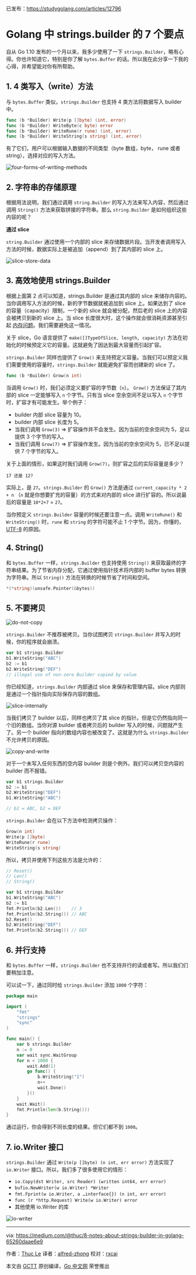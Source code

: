 已发布：https://studygolang.com/articles/12796

# Golang 中 strings.builder 的 7 个要点

自从 Go 1.10 发布的一个月以来，我多少使用了一下 `strings.Builder`，略有心得。你也许知道它，特别是你了解 `bytes.Buffer` 的话。所以我在此分享一下我的心得，并希望能对你有所帮助。

## 1. 4 类写入（write）方法

与 `bytes.Buffer` 类似，`strings.Builder` 也支持 4 类方法将数据写入 builder 中。

```go
func (b *Builder) Write(p []byte) (int, error)
func (b *Builder) WriteByte(c byte) error
func (b *Builder) WriteRune(r rune) (int, error)
func (b *Builder) WriteString(s string) (int, error)
```

有了它们，用户可以根据输入数据的不同类型（byte 数组，byte， rune 或者 string），选择对应的写入方法。

![four-forms-of-writing-methods](https://raw.githubusercontent.com/studygolang/gctt-images/master/strings-builder/1_IGv0x1gMwkszbv7IWnpfaQ.png)

## 2. 字符串的存储原理

根据用法说明，我们通过调用 `string.Builder` 的写入方法来写入内容，然后通过调用 `String()` 方法来获取拼接的字符串。那么 `string.Builder` 是如何组织这些内容的呢？

**通过 slice**

`string.Builder` 通过使用一个内部的 slice 来存储数据片段。当开发者调用写入方法的时候，数据实际上是被追加（append）到了其内部的 slice 上。

![slice-store-data](https://raw.githubusercontent.com/studygolang/gctt-images/master/strings-builder/1_luRaetJ4m36JH43xh0rHcA.png)

## 3. 高效地使用 strings.Builder

根据上面第 2 点可以知道，strings.Builder 是通过其内部的 slice 来储存内容的。当你调用写入方法的时候，新的字节数据就被追加到 slice 上。如果达到了 slice 的容量（capacity）限制，一个新的 slice 就会被分配，然后老的 slice 上的内容会被拷贝到新的 slice 上。当 slice 长度很大时，这个操作就会很消耗资源甚至引起 [内存问题](https://blog.siliconstraits.com/out-of-memory-with-append-in-golang-956e7eb2c70e)。我们需要避免这一情况。

关于 slice，Go 语言提供了 `make([]TypeOfSlice, length, capacity)` 方法在初始化的时候预定义它的容量。这就避免了因达到最大容量而引起扩容。

`strings.Builder` 同样也提供了 `Grow()` 来支持预定义容量。当我们可以预定义我们需要使用的容量时，`strings.Builder` 就能避免扩容而创建新的 slice 了。

```go
func (b *Builder) Grow(n int)
```

当调用 `Grow()` 时，我们必须定义要扩容的字节数（`n`）。 `Grow()` 方法保证了其内部的 slice 一定能够写入 `n` 个字节。只有当 slice 空余空间不足以写入 `n` 个字节时，扩容才有可能发生。举个例子：

* builder 内部 slice 容量为 10。
* builder 内部 slice 长度为 5。
* 当我们调用 `Grow(3)` => 扩容操作并不会发生。因为当前的空余空间为 5，足以提供 3 个字节的写入。
* 当我们调用 `Grow(7)` => 扩容操作发生。因为当前的空余空间为 5，已不足以提供 7 个字节的写入。

关于上面的情形，如果这时我们调用 `Grow(7)`，则扩容之后的实际容量是多少？

```
17 还是 12?
```

实际上，是 `27`。`strings.Builder` 的 `Grow()` 方法是通过 `current_capacity * 2 + n` （`n` 就是你想要扩充的容量）的方式来对内部的 slice 进行扩容的。所以说最后的容量是 `10*2+7` = `27`。

当你预定义 `strings.Builder` 容量的时候还要注意一点。调用 `WriteRune()` 和 `WriteString()` 时，`rune` 和 `string` 的字符可能不止 1 个字节。因为，你懂的，[UTF-8](https://golang.org/pkg/unicode/utf8/#pkg-constants) 的原因。

## 4. String()

和 `bytes.Buffer` 一样，`strings.Builder` 也支持使用 `String()` 来获取最终的字符串结果。为了节省内存分配，它通过使用指针技术将内部的 buffer bytes 转换为字符串。所以 `String()` 方法在转换的时候节省了时间和空间。

```go
*(*string)(unsafe.Pointer(&bytes))
```

## 5. 不要拷贝

![do-not-copy](https://raw.githubusercontent.com/studygolang/gctt-images/master/strings-builder/1_a4IwPDq3tEJJ_FRZfhreyQ.png)

`strings.Builder` 不推荐被拷贝。当你试图拷贝 `strings.Builder` 并写入的时候，你的程序就会崩溃。

```go
var b1 strings.Builder
b1.WriteString("ABC")
b2 := b1
b2.WriteString("DEF")
// illegal use of non-zero Builder copied by value
```

你已经知道，`strings.Builder` 内部通过 slice 来保存和管理内容。slice 内部则是通过一个指针指向实际保存内容的数组。

![slice-internally](https://raw.githubusercontent.com/studygolang/gctt-images/master/strings-builder/1_KD02pGfasisf8I_BWE_JKQ.png)

当我们拷贝了 builder 以后，同样也拷贝了其 slice 的指针。但是它仍然指向同一个旧的数组。当你对源 builder 或者拷贝后的 builder 写入的时候，问题就产生了。另一个 builder 指向的数组内容也被改变了。这就是为什么 `strings.Builder` 不允许拷贝的原因。

![copy-and-write](https://raw.githubusercontent.com/studygolang/gctt-images/master/strings-builder/1_Ppak_h63S_TvYzJa2sFCpA.png)

对于一个未写入任何东西的空内容 builder 则是个例外。我们可以拷贝空内容的 builder 而不报错。

```go
var b1 strings.Builder
b2 := b1
b2.WriteString("DEF")
b1.WriteString("ABC")

// b1 = ABC, b2 = DEF
```

`strings.Builder` 会在以下方法中检测拷贝操作：

```go
Grow(n int)
Write(p []byte)
WriteRune(r rune)
WriteString(s string)
```

所以，拷贝并使用下列这些方法是允许的：

```go
// Reset()
// Len()
// String()

var b1 strings.Builder
b1.WriteString("ABC")
b2 := b1
fmt.Println(b2.Len())    // 3
fmt.Println(b2.String()) // ABC
b2.Reset()
b2.WriteString("DEF")
fmt.Println(b2.String()) // DEF
```

## 6. 并行支持

和 `bytes.Buffer` 一样，`strings.Builder` 也不支持并行的读或者写。所以我们们要稍加注意。

可以试一下，通过同时给 `strings.Builder` 添加 `1000` 个字符：

```go
package main

import (
	"fmt"
	"strings"
	"sync"
)

func main() {
	var b strings.Builder
	n := 0
	var wait sync.WaitGroup
	for n < 1000 {
		wait.Add(1)
		go func() {
			b.WriteString("1")
			n++
			wait.Done()
		}()
	}
	wait.Wait()
	fmt.Println(len(b.String()))
}
```

通过运行，你会得到不同长度的结果。但它们都不到 `1000`。

## 7. io.Writer 接口

`strings.Builder` 通过 `Write(p []byte) (n int, err error)` 方法实现了 `io.Writer` 接口。所以，我们多了很多使用它的情形：

* `io.Copy(dst Writer, src Reader) (written int64, err error)`
* `bufio.NewWriter(w io.Writer) *Writer`
* `fmt.Fprint(w io.Writer, a …interface{}) (n int, err error)`
* `func (r *http.Request) Write(w io.Writer) error`
* 其他使用 io.Writer 的库

![io-writer](https://raw.githubusercontent.com/studygolang/gctt-images/master/strings-builder/1_MhBcQBYT4ocfA7ftVT2iGw.png)

---

via: https://medium.com/@thuc/8-notes-about-strings-builder-in-golang-65260daae6e9

作者：[Thuc Le](https://medium.com/@thuc)
译者：[alfred-zhong](https://github.com/alfred-zhong)
校对：[rxcai](https://github.com/rxcai)

本文由 [GCTT](https://github.com/studygolang/GCTT) 原创编译，[Go 中文网](https://studygolang.com/) 荣誉推出
